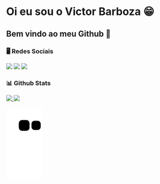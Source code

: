 # Oi eu sou o Victor Barboza 😁
## Bem vindo ao meu Github 👋
### 🖥️ Redes Sociais

<div>
<a href="https://www.instagram.com/victor_barboza_" target="_blank"><img src="https://img.shields.io/badge/-Instagram-%23E4405F?style=for-the-badge&logo=instagram&logoColor=white" target="_blank"></a>
<a href="https://www.linkedin.com/in/victor-barboza-828259189/" target="_blank"><img src="https://img.shields.io/badge/-LinkedIn-%230077B5?style=for-the-badge&logo=linkedin&logoColor=white" target="_blank"></a> 
<a href = "mailto:vmoraesbarboza2703@gmail.com"><img src="https://img.shields.io/badge/-Gmail-%23333?style=for-the-badge&logo=gmail&logoColor=white" target="_blank"></a>
</div>


### 📊 Github Stats
<div>
<a href="https://github.com/mercurialbr">
<img height="180em" src="https://github-readme-stats.vercel.app/api?username=mercurialbr&show_icons=true&theme=dracula&include_all_commits=true&count_private=true"/>
<img height="180em" src="https://github-readme-stats.vercel.app/api/top-langs/?username=mercurialbr&layout=compact&langs_count=7&theme=dracula"/>
</div>

 ![Snake animation](https://github.com/mercurialbr/mercurialbr/blob/output/github-contribution-grid-snake.svg)
 </div>
